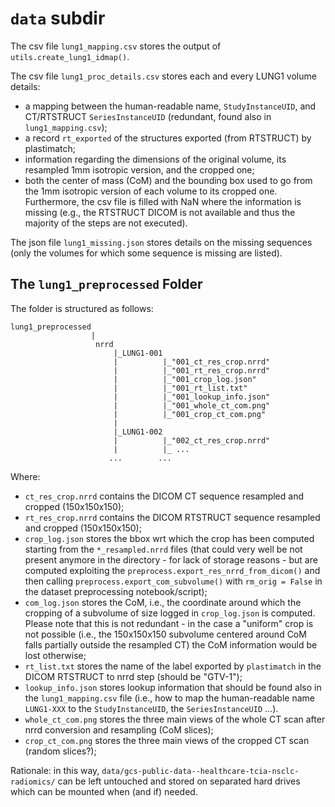 # `data` subdir

The csv file `lung1_mapping.csv` stores the output of `utils.create_lung1_idmap()`.

The csv file `lung1_proc_details.csv` stores each and every LUNG1 volume details:
* a mapping between the human-readable name, `StudyInstanceUID`, and CT/RTSTRUCT `SeriesInstanceUID` (redundant, found also in `lung1_mapping.csv`);
* a record `rt_exported` of the structures exported (from RTSTRUCT) by plastimatch;
* information regarding the dimensions of the original volume, its resampled 1mm isotropic version, and the cropped one;
* both the center of mass (CoM) and the bounding box used to go from the 1mm isotropic version of each volume to its cropped one.
Furthermore, the csv file is filled with NaN where the information is missing (e.g., the RTSTRUCT DICOM is not available and thus the majority of the steps are not executed).

The json file `lung1_missing.json` stores details on the missing sequences (only the volumes for which some sequence is missing are listed).

## The `lung1_preprocessed` Folder

The folder is structured as follows:
```
lung1_preprocessed
                  |
                   nrrd
                       |_LUNG1-001
                       |          |_"001_ct_res_crop.nrrd"
                       |          |_"001_rt_res_crop.nrrd"
                       |          |_"001_crop_log.json"
                       |          |_"001_rt_list.txt"
                       |          |_"001_lookup_info.json"
                       |          |_"001_whole_ct_com.png"
                       |          |_"001_crop_ct_com.png"
                       |
                       |_LUNG1-002
                       |          |_"002_ct_res_crop.nrrd"
                       |          |_ ...
                      ...        ...

```

Where:
* `ct_res_crop.nrrd` contains the DICOM CT sequence resampled and cropped (150x150x150);
* `rt_res_crop.nrrd` contains the DICOM RTSTRUCT sequence resampled and cropped (150x150x150);
* `crop_log.json` stores the bbox wrt which the crop has been computed starting from the `*_resampled.nrrd` files (that could very well be not present anymore in the directory - for lack of storage reasons - but are computed exploiting the `preprocess.export_res_nrrd_from_dicom()` and then calling `preprocess.export_com_subvolume()` with `rm_orig = False` in the dataset preprocessing notebook/script);
* `com_log.json` stores the CoM, i.e., the coordinate around which the cropping of a subvolume of size logged in `crop_log.json` is computed. Please note that this is not redundant - in the case a "uniform" crop is not possible (i.e., the 150x150x150 subvolume centered around CoM falls partially outside the resampled CT) the CoM information would be lost otherwise;
* `rt_list.txt` stores the name of the label exported by `plastimatch` in the DICOM RTSTRUCT to nrrd step (should be "GTV-1");
* `lookup_info.json` stores lookup information that should be found also in the `lung1_mapping.csv` file (i.e., how to map the human-readable name `LUNG1-XXX` to the `StudyInstanceUID`, the `SeriesInstanceUID` ...).
* `whole_ct_com.png` stores the three main views of the whole CT scan after nrrd conversion and resampling (CoM slices);
* `crop_ct_com.png` stores the three main views of the cropped CT scan (random slices?);

Rationale: in this way, `data/gcs-public-data--healthcare-tcia-nsclc-radiomics/` can be left untouched and stored on separated hard drives which can be mounted when (and if) needed.